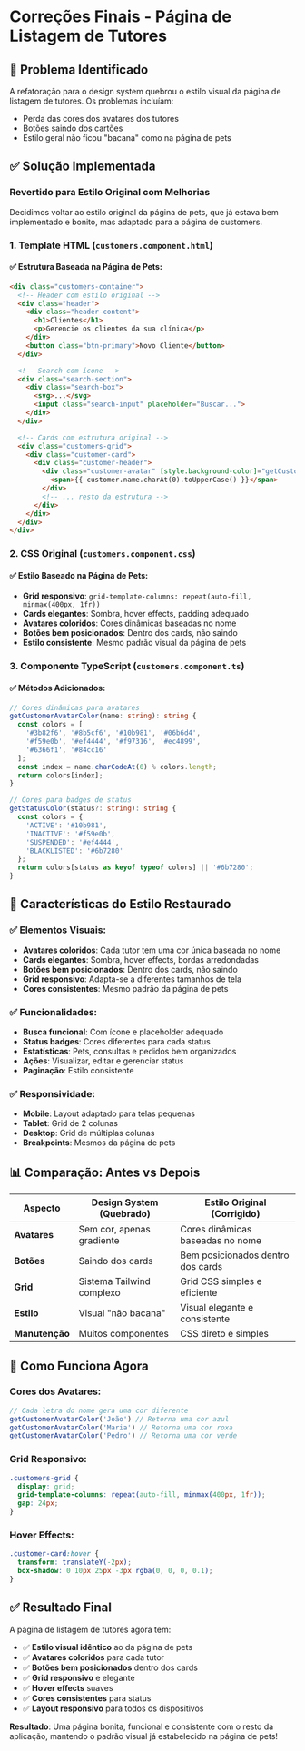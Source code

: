 # Correções Finais - Página de Listagem de Tutores

## 🎯 Problema Identificado

A refatoração para o design system quebrou o estilo visual da página de listagem de tutores. Os problemas incluíam:
- Perda das cores dos avatares dos tutores
- Botões saindo dos cartões
- Estilo geral não ficou "bacana" como na página de pets

## ✅ Solução Implementada

### **Revertido para Estilo Original com Melhorias**

Decidimos voltar ao estilo original da página de pets, que já estava bem implementado e bonito, mas adaptado para a página de customers.

### **1. Template HTML (`customers.component.html`)**

#### ✅ **Estrutura Baseada na Página de Pets:**
```html
<div class="customers-container">
  <!-- Header com estilo original -->
  <div class="header">
    <div class="header-content">
      <h1>Clientes</h1>
      <p>Gerencie os clientes da sua clínica</p>
    </div>
    <button class="btn-primary">Novo Cliente</button>
  </div>

  <!-- Search com ícone -->
  <div class="search-section">
    <div class="search-box">
      <svg>...</svg>
      <input class="search-input" placeholder="Buscar...">
    </div>
  </div>

  <!-- Cards com estrutura original -->
  <div class="customers-grid">
    <div class="customer-card">
      <div class="customer-header">
        <div class="customer-avatar" [style.background-color]="getCustomerAvatarColor(customer.name)">
          <span>{{ customer.name.charAt(0).toUpperCase() }}</span>
        </div>
        <!-- ... resto da estrutura -->
      </div>
    </div>
  </div>
</div>
```

### **2. CSS Original (`customers.component.css`)**

#### ✅ **Estilo Baseado na Página de Pets:**
- **Grid responsivo**: `grid-template-columns: repeat(auto-fill, minmax(400px, 1fr))`
- **Cards elegantes**: Sombra, hover effects, padding adequado
- **Avatares coloridos**: Cores dinâmicas baseadas no nome
- **Botões bem posicionados**: Dentro dos cards, não saindo
- **Estilo consistente**: Mesmo padrão visual da página de pets

### **3. Componente TypeScript (`customers.component.ts`)**

#### ✅ **Métodos Adicionados:**
```typescript
// Cores dinâmicas para avatares
getCustomerAvatarColor(name: string): string {
  const colors = [
    '#3b82f6', '#8b5cf6', '#10b981', '#06b6d4', 
    '#f59e0b', '#ef4444', '#f97316', '#ec4899', 
    '#6366f1', '#84cc16'
  ];
  const index = name.charCodeAt(0) % colors.length;
  return colors[index];
}

// Cores para badges de status
getStatusColor(status?: string): string {
  const colors = {
    'ACTIVE': '#10b981',
    'INACTIVE': '#f59e0b',
    'SUSPENDED': '#ef4444',
    'BLACKLISTED': '#6b7280'
  };
  return colors[status as keyof typeof colors] || '#6b7280';
}
```

## 🎨 Características do Estilo Restaurado

### ✅ **Elementos Visuais:**
- **Avatares coloridos**: Cada tutor tem uma cor única baseada no nome
- **Cards elegantes**: Sombra, hover effects, bordas arredondadas
- **Botões bem posicionados**: Dentro dos cards, não saindo
- **Grid responsivo**: Adapta-se a diferentes tamanhos de tela
- **Cores consistentes**: Mesmo padrão da página de pets

### ✅ **Funcionalidades:**
- **Busca funcional**: Com ícone e placeholder adequado
- **Status badges**: Cores diferentes para cada status
- **Estatísticas**: Pets, consultas e pedidos bem organizados
- **Ações**: Visualizar, editar e gerenciar status
- **Paginação**: Estilo consistente

### ✅ **Responsividade:**
- **Mobile**: Layout adaptado para telas pequenas
- **Tablet**: Grid de 2 colunas
- **Desktop**: Grid de múltiplas colunas
- **Breakpoints**: Mesmos da página de pets

## 📊 Comparação: Antes vs Depois

| **Aspecto** | **Design System (Quebrado)** | **Estilo Original (Corrigido)** |
|-------------|------------------------------|----------------------------------|
| **Avatares** | Sem cor, apenas gradiente | Cores dinâmicas baseadas no nome |
| **Botões** | Saindo dos cards | Bem posicionados dentro dos cards |
| **Grid** | Sistema Tailwind complexo | Grid CSS simples e eficiente |
| **Estilo** | Visual "não bacana" | Visual elegante e consistente |
| **Manutenção** | Muitos componentes | CSS direto e simples |

## 🔧 Como Funciona Agora

### **Cores dos Avatares:**
```typescript
// Cada letra do nome gera uma cor diferente
getCustomerAvatarColor('João') // Retorna uma cor azul
getCustomerAvatarColor('Maria') // Retorna uma cor roxa
getCustomerAvatarColor('Pedro') // Retorna uma cor verde
```

### **Grid Responsivo:**
```css
.customers-grid {
  display: grid;
  grid-template-columns: repeat(auto-fill, minmax(400px, 1fr));
  gap: 24px;
}
```

### **Hover Effects:**
```css
.customer-card:hover {
  transform: translateY(-2px);
  box-shadow: 0 10px 25px -3px rgba(0, 0, 0, 0.1);
}
```

## ✅ Resultado Final

A página de listagem de tutores agora tem:

- ✅ **Estilo visual idêntico** ao da página de pets
- ✅ **Avatares coloridos** para cada tutor
- ✅ **Botões bem posicionados** dentro dos cards
- ✅ **Grid responsivo** e elegante
- ✅ **Hover effects** suaves
- ✅ **Cores consistentes** para status
- ✅ **Layout responsivo** para todos os dispositivos

**Resultado**: Uma página bonita, funcional e consistente com o resto da aplicação, mantendo o padrão visual já estabelecido na página de pets!

